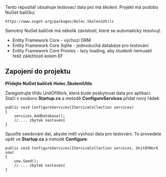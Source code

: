 Tento repositář obsahuje testovací data pro má školení. Projekt má podobu NuGet balíčku:

    https://www.nuget.org/packages/Holec.SkoleniUtils

Samotný NuGet balíček má několik závislostí, které se automaticky resolvují.

- Entity Framework Core - výchozí ORM
- Entity Framework Core Sqlite - jednoduchá databáze pro testování
- Entity Framework Core Proxies - lazy loading, aby studenti nemuseli řešit záležitosti kolem EF



## Zapojení do projektu

**Přidejte NuGet balíček Holec.SkoleniUtils**

Zaregistrujte třídu UnitOfWork, která bude poskytovat data pro aplikaci. Stačí v souboru **Startup.cs** a metodě **ConfigureServices** přidat nový řádek:


    public void ConfigureServices(IServiceCollection services)
    {
        services.AddDatabase();
        //.... zbytek nastavení
    }

Spusťte seedování dat, abyste měli výchozí data pro testování. To provedete opět ve **Startup.cs** a metodě **Configure**:


    public void ConfigureServices(IServiceCollection services, UnitOfWork uow)
    {
        uow.Seed();
        //.... zbytek nastavení
    }

